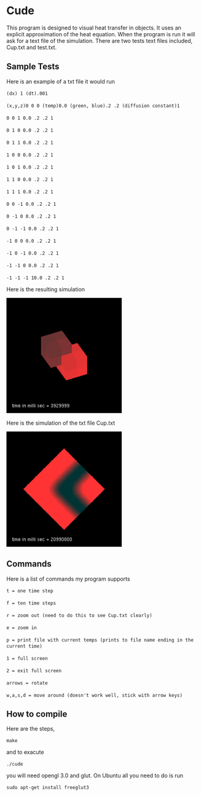 # Cude

This program is designed to visual heat transfer in objects. It uses an explicit approximation of the heat equation. When the program is run it will ask for a text file of the simulation. There are two tests text files included, Cup.txt and test.txt.

 
## Sample Tests

Here is an example of a txt file it would run

```
(dx) 1 (dt).001

(x,y,z)0 0 0 (temp)0.0 (green, blue).2 .2 (diffusion constant)1

0 0 1 0.0 .2 .2 1

0 1 0 0.0 .2 .2 1

0 1 1 0.0 .2 .2 1

1 0 0 0.0 .2 .2 1

1 0 1 0.0 .2 .2 1

1 1 0 0.0 .2 .2 1

1 1 1 0.0 .2 .2 1

0 0 -1 0.0 .2 .2 1

0 -1 0 0.0 .2 .2 1

0 -1 -1 0.0 .2 .2 1

-1 0 0 0.0 .2 .2 1

-1 0 -1 0.0 .2 .2 1

-1 -1 0 0.0 .2 .2 1

-1 -1 -1 10.0 .2 .2 1
```

Here is the resulting simulation


![ScreenShot](https://github.com/loliverhennigh/Cude/blob/master/test.png)

Here is the simulation of the txt file Cup.txt

![ScreenShot](https://github.com/loliverhennigh/Cude/blob/master/Cup.png)


## Commands

Here is a list of commands my program supports

```
t = one time step

f = ten time steps

r = zoom out (need to do this to see Cup.txt clearly)

e = zoom in

p = print file with current temps (prints to file name ending in the current time)

1 = full screen

2 = exit full screen

arrows = rotate

w,a,s,d = move around (doesn't work well, stick with arrow keys)

```

## How to compile

Here are the steps,

```
make
```
and to exacute
```
./cude
```
you will need opengl 3.0 and glut. On Ubuntu all you need to do is run
```
sudo apt-get install freeglut3
```









